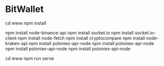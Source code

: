 # BitWallet

cd www
npm install

npm install node-binance-api
npm install socket.io
npm install socket.io-client
npm install node-fetch
npm install cryptocompare
npm install node-kraken-api
npm install poloniex-api-node
npm install poloniex-api-node
npm install poloniex-api-node
npm install poloniex-api-node

cd www
npm run serve
